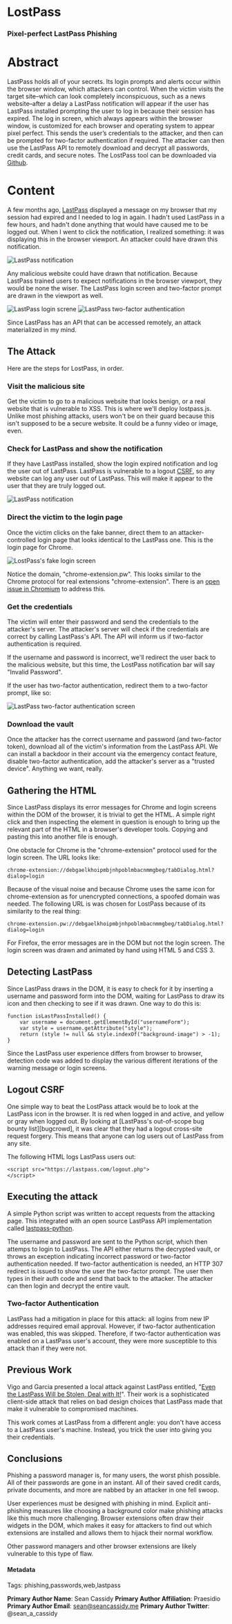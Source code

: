 # LostPass
### Pixel-perfect LastPass Phishing

# Abstract

LastPass holds all of your secrets. Its login prompts and alerts occur within the browser window, which attackers can control. When the victim visits the target site–which can look completely inconspicuous, such as a news website–after a delay a LastPass notification will appear if the user has LastPass installed prompting the user to log in because their session has expired. The log in screen, which always appears within the browser window, is customized for each browser and operating system to appear pixel perfect. This sends the user’s credentials to the attacker, and then can be prompted for two-factor authentication if required. The attacker can then use the LastPass API to remotely download and decrypt all passwords, credit cards, and secure notes. The LostPass tool can be downloaded via [Github][github].

# Content

A few months ago, [LastPass][lastpass] displayed a message on my browser that my session had expired and I needed to log in again. I hadn't used LastPass in a few hours, and hadn't done anything that would have caused me to be logged out. When I went to click the notification, I realized something: it was displaying this in the browser viewport. An attacker could have drawn this notification.

![LastPass notification](imgs/01_lastpass_notification.png)

Any malicious website could have drawn that notification. Because LastPass trained users to expect notifications in the browser viewport, they would be none the wiser. The LastPass login screen and two-factor prompt are drawn in the viewport as well.

![LastPass login screne](imgs/01_lastpass_login.png)
![LastPass two-factor authentication](imgs/01_lastpass_2fa.png)

Since LastPass has an API that can be accessed remotely, an attack materialized in my mind.

## The Attack

Here are the steps for LostPass, in order.

### Visit the malicious site

Get the victim to go to a malicious website that looks benign, or a real website that is vulnerable to XSS. This is where we'll deploy lostpass.js. Unlike most phishing attacks, users won't be on their guard because this isn't supposed to be a secure website. It could be a funny video or image, even.

### Check for LastPass and show the notification

If they have LastPass installed, show the login expired notification and log the user out of LastPass. LastPass is vulnerable to a logout [CSRF][csrf], so any website can log any user out of LastPass. This will make it appear to the user that they are truly logged out.

![LastPass notification](/imgs/01_lastpass_notification.png)

### Direct the victim to the login page

Once the victim clicks on the fake banner, direct them to an
attacker-controlled login page that looks identical to the LastPass one. This
is the login page for Chrome.

![LostPass's fake login screen](/imgs/lastpass_login.png)

Notice the domain, "chrome-extension.pw". This looks similar to the Chrome
protocol for real extensions "chrome-extension". There is an [open issue in
Chromium][chromebug] to address this.

### Get the credentials

The victim will enter their password and send the credentials to the
attacker's server. The attacker's server will check if the credentials are
correct by calling LastPass's API. The API will inform us if two-factor 
authentication is required.

If the username and password is incorrect, we'll redirect the user back to the
malicious website, but this time, the LostPass notification bar will say
"Invalid Password".

If the user has two-factor authentication, redirect them to a two-factor
prompt, like so:

![LastPass two-factor authentication screen](/imgs/lastpass_2fa.png)

### Download the vault

Once the attacker has the correct username and password (and two-factor
token), download all of the victim's information from the LastPass API. We can
install a backdoor in their account via the emergency contact feature, disable
two-factor authentication, add the attacker's server as a "trusted device".
Anything we want, really.

## Gathering the HTML

Since LastPass displays its error messages for Chrome and login screens within 
the DOM of the browser, it is trivial to get the HTML. A simple right click and
then inspecting the element in question is enough to bring up the relevant part
of the HTML in a browser's developer tools. Copying and pasting this into
another file is enough.

One obstacle for Chrome is the "chrome-extension" protocol used for the login
screen. The URL looks like:

    chrome-extension://debgaelkhoipmbjnhpoblmbacnmmgbeg/tabDialog.html?dialog=login

Because of the visual noise and because Chrome uses the same icon for
chrome-extension as for unencrypted connections, a spoofed domain was needed.
The following URL is was chosen for LostPass because of its similarity to the
real thing:

    chrome-extension.pw://debgaelkhoipmbjnhpoblmbacnmmgbeg/tabDialog.html?dialog=login

For Firefox, the error messages are in the DOM but not the login screen. The
login screen was drawn and animated by hand using HTML 5 and CSS 3.

## Detecting LastPass

Since LastPass draws in the DOM, it is easy to check for it by inserting a
username and password form into the DOM, waiting for LastPass to draw its icon
and then checking to see if it was drawn. One way to do this is:

    function isLastPassInstalled() {
        var username = document.getElementById("usernameForm");
        var style = username.getAttribute("style");
        return (style != null && style.indexOf("background-image") > -1);
    }

Since the LastPass user experience differs from browser to browser, detection
code was added to display the various different iterations of the warning
message or login screens.

## Logout CSRF

One simple way to beat the LostPass attack would be to look at the LastPass
icon in the browser. It is red when logged in and active, and yellow or gray
when logged out. By looking at [LastPass's out-of-scope bug bounty
list][bugcrowd], it was clear that they had a logout cross-site request
forgery. This means that anyone can log users out of LastPass from any site.

The following HTML logs LastPass users out:

    <script src="https://lastpass.com/logout.php">
    </script>

## Executing the attack

A simple Python script was written to accept requests from the attacking page. This integrated with an open source LastPass API implementation called [lastpass-python][lastpasspython].

The username and password are sent to the Python script, which then attemps to login to LastPass. The API either returns the decrypted vault, or throws an exception indicating incorrect password or two-factor authentication needed. If two-factor authentication is needed, an HTTP 307 redirect is issued to show the user the two-factor prompt. The user then types in their auth code and send that back to the attacker. The attacker can then login and decrypt the entire vault.

### Two-factor Authentication

LastPass had a mitigation in place for this attack: all logins from new IP addresses required email approval. However, if two-factor authentication was enabled, this was skipped. Therefore, if two-factor authentication was enabled on a LastPass user's account, they were more susceptible to this attack than if they were not.

## Previous Work

Vigo and Garcia presented a local attack against LastPass entitled, "[Even the LastPass Will be Stolen, Deal with It!][vigo]". Their work is a sophisticated client-side attack that relies on bad design choices that LastPass made that make it vulnerable to compromised machines.

This work comes at LastPass from a different angle: you don't have access to a LastPass user's machine. Instead, you trick the user into giving you their credentials.

## Conclusions

Phishing a password manager is, for many users, the worst phish possible. All of their passwords are gone in an instant. All of their saved credit cards, private documents, and more are nabbed by an attacker in one fell swoop.

User experiences must be designed with phishing in mind. Explicit anti-phishing measures like choosing a background color make phishing attacks like this much more challenging. Browser extensions often draw their widgets in the DOM, which makes it easy for attackers to find out which extensions are installed and allows them to hijack their normal workflow.

Other password managers and other browser extensions are likely vulnerable to this type of flaw.

#### Metadata

Tags: phishing,passwords,web,lastpass

**Primary Author Name**: Sean Cassidy
**Primary Author Affiliation**: Praesidio
**Primary Author Email**: sean@seancassidy.me 
**Primary Author Twitter**: @sean_a_cassidy

[lastpass]: https://en.wikipedia.org/wiki/LastPass
[github]: https://github.com/cxxr/lostpass
[vigo]: http://www.martinvigo.com/even-the-lastpass-will-be-stolen-deal-with-it/
[chromebug]: https://code.google.com/p/chromium/issues/detail?id=453093
[csrf]: https://en.wikipedia.org/wiki/Cross-site_request_forgery
[lastpasspython]: https://github.com/konomae/lastpass-python
